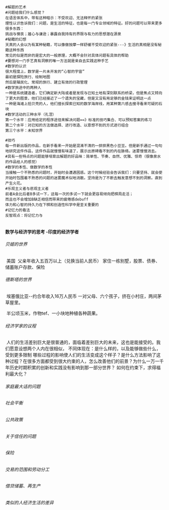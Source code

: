 ```shell
#解题的艺术
#问题给我们什么感觉？
在语言体系中，带有这种暗示：不受欢迎、无法释怀的紧张
理性认识告诉我们：问题，是生活的特征，也是每一门专业领域的特征。好的问题可以带来更多很多东西：
挑战与懊丧；雄心与谦逊；暴露自我持有的界限与有力的思想潜在源泉
#秘籍的幻想
天真的人会以为有某种秘籍，可以像做按摩一样舒缓不受欢迎的紧张---》生活的真相是没有秘籍这种东西
常见的似是而非的是宏大的一般原理，大概不会针对具体问题有具体的帮助
#要想对一门手艺真有洞察的唯一方法就是亲自去实践这种手艺
#数学的认识
很大程度上，数学是一片未开发的“心智的宇宙”
最初是探险旅行、绘制地图
然后是殖民化、常规的旅行、建立有效的行政管理
#数学旅途中的两种人
一种是系统建造者，它们确定新大陆或者是发现与已知土地有深刻联系的桥梁，但是焦点又转向了更大的图景，他们已经接近了一个遗失的宝藏，但是又没有用足够的金钱来证明这一点
一种是海滩上拾贝壳的人，他们擅长探索已知的数学海岸线，用某种第六感去搜寻看来可疑的石块
#数学活动的三种水平（孔涅）
第一个水平：应用给定的程序途径来解决问题==》标准的技巧集合、可以预知答案的练习
第二个水平：对已知的方法做选择、进行改造、以意想不到的方式进行组合
第三个水平：未知世界

#技巧
每一件新出版的作品，在新手看来一开始是混淆不清的一排排黑色小豆豆。但是新手通过一句句地研究这件作品，这件作品就慢慢有味道了，展示出原碑看不到的内在脉络。迷雾慢慢消去。
#具有一些特点的问题能够培育出解题的好品味：简单性、节奏、自然、优雅、惊奇（很像泉水的作品给人的感觉）
#数学的本性、做数学的本性
当接触一个不熟悉的问题时，开始时会遭遇困惑。这个时候经验会告诉我们：只要坚持、就会使开始时包围着不熟悉的问题的迷雾魔术似地消散。坚持是为了不断去触发意想不到的洞察。直到产生火花。
#乐观主义者与悲观主义者
前者A会比后者B多试一下，这每一次的多试一下就会更容易倾向把棋局走活；
而且也不会增加B缺乏相信而带来的疲倦感debuff
体力和心智的持久力在下棋和创造性科学中是至关重要的
#记忆力的看法
反智观点：将记忆力与


```











#### 数学与经济学的思考 -印度的经济学者

###### 贝姬的世界

​		美国
​		父亲年收入五百万以上（兑换当前人民币）
​		家住一栋别墅，股票、债券、储蓄账户存款、保险



###### 德斯塔的世界

​		埃塞俄比亚--约合年收入16万人民币
​		一对父母、六个孩子，挤在小村庄，两间茅草屋里。

​		半公顷玉米，作物tef、一小块地种植各种蔬果。	



###### 经济学家的议程

​		人们的生活差别巨大是很普通的，面临着差别巨大的未来，这也是能接受的。
​		我们愿意设想两个人内在很相似，
​		不同体现在：是什么样的，以及能够做些什么，受到更多限制
​		哪些过程的影响使人们的生活变成这个样子？是什么方法影响了这种过程？在很多方面都受到很大约束的人，怎么改善他们的前景？
​		为什么一万一千年历史时期积累的创新和实践没有影响到那一部分世界？
​		如何在约束下，求得福利最大化？





###### 家庭最大话的问题







###### 社会平衡







###### 公共政策



###### 关于信任的问题







###### 保险







###### 交易的范围和劳动分工







###### 借贷储蓄、再生产





###### 类似的人经济生活的差异